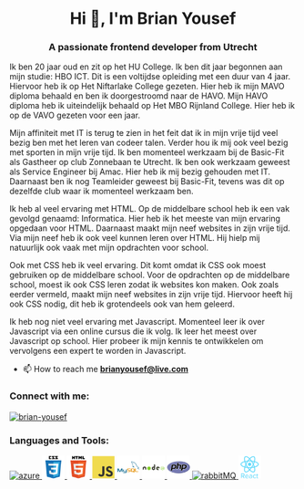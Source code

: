 <h1 align="center">Hi 👋, I'm Brian Yousef</h1>
<h3 align="center">A passionate frontend developer from Utrecht</h3>

Ik ben 20 jaar oud en zit op het HU College.
Ik ben dit jaar begonnen aan mijn studie: HBO ICT. Dit is een voltijdse opleiding met een duur van 4 jaar.
Hiervoor heb ik op Het Niftarlake College gezeten. Hier heb ik mijn MAVO diploma behaald en ben ik doorgestroomd naar de HAVO.
Mijn HAVO diploma heb ik uiteindelijk behaald op Het MBO Rijnland College. Hier heb ik op de VAVO gezeten voor een jaar.

Mijn affiniteit met IT is terug te zien in het feit dat ik in mijn vrije tijd veel bezig ben met het leren van codeer talen.
Verder hou ik mij ook veel bezig met sporten in mijn vrije tijd.
Ik ben momenteel werkzaam bij de Basic-Fit als Gastheer op club Zonnebaan te Utrecht.
Ik ben ook werkzaam geweest als Service Engineer bij Amac. Hier heb ik mij bezig gehouden met IT.
Daarnaast ben ik nog Teamleider geweest bij Basic-Fit, tevens was dit op dezelfde club waar ik momenteel werkzaam ben.

Ik heb al veel ervaring met HTML. Op de middelbare school heb ik een vak gevolgd genaamd: Informatica.
Hier heb ik het meeste van mijn ervaring opgedaan voor HTML. Daarnaast maakt mijn neef websites in zijn vrije tijd.
Via mijn neef heb ik ook veel kunnen leren over HTML. Hij hielp mij natuurlijk ook vaak met mijn opdrachten voor school.

Ook met CSS heb ik veel ervaring. Dit komt omdat ik CSS ook moest gebruiken op de middelbare school.
Voor de opdrachten op de middelbare school, moest ik ook CSS leren zodat ik websites kon maken.
Ook zoals eerder vermeld, maakt mijn neef websites in zijn vrije tijd.
Hiervoor heeft hij ook CSS nodig, dit heb ik grotendeels ook van hem geleerd.

Ik heb nog niet veel ervaring met Javascript. Momenteel leer ik over Javascript via een online cursus die ik volg.
Ik leer het meest over Javascript op school. Hier probeer ik mijn kennis te ontwikkelen om vervolgens een expert te worden in Javascript.

- 📫 How to reach me **brianyousef@live.com**

<h3 align="left">Connect with me:</h3>
<p align="left">
<a href="https://linkedin.com/in/brian-yousef" target="blank"><img align="center" src="https://raw.githubusercontent.com/rahuldkjain/github-profile-readme-generator/master/src/images/icons/Social/linked-in-alt.svg" alt="brian-yousef" height="30" width="40" /></a>
</p>

<h3 align="left">Languages and Tools:</h3>
<p align="left"> <a href="https://azure.microsoft.com/en-in/" target="_blank" rel="noreferrer"> <img src="https://www.vectorlogo.zone/logos/microsoft_azure/microsoft_azure-icon.svg" alt="azure" width="40" height="40"/> </a> <a href="https://www.w3schools.com/css/" target="_blank" rel="noreferrer"> <img src="https://raw.githubusercontent.com/devicons/devicon/master/icons/css3/css3-original-wordmark.svg" alt="css3" width="40" height="40"/> </a> <a href="https://www.w3.org/html/" target="_blank" rel="noreferrer"> <img src="https://raw.githubusercontent.com/devicons/devicon/master/icons/html5/html5-original-wordmark.svg" alt="html5" width="40" height="40"/> </a> <a href="https://developer.mozilla.org/en-US/docs/Web/JavaScript" target="_blank" rel="noreferrer"> <img src="https://raw.githubusercontent.com/devicons/devicon/master/icons/javascript/javascript-original.svg" alt="javascript" width="40" height="40"/> </a> <a href="https://www.mysql.com/" target="_blank" rel="noreferrer"> <img src="https://raw.githubusercontent.com/devicons/devicon/master/icons/mysql/mysql-original-wordmark.svg" alt="mysql" width="40" height="40"/> </a> <a href="https://nodejs.org" target="_blank" rel="noreferrer"> <img src="https://raw.githubusercontent.com/devicons/devicon/master/icons/nodejs/nodejs-original-wordmark.svg" alt="nodejs" width="40" height="40"/> </a> <a href="https://www.php.net" target="_blank" rel="noreferrer"> <img src="https://raw.githubusercontent.com/devicons/devicon/master/icons/php/php-original.svg" alt="php" width="40" height="40"/> </a> <a href="https://www.rabbitmq.com" target="_blank" rel="noreferrer"> <img src="https://www.vectorlogo.zone/logos/rabbitmq/rabbitmq-icon.svg" alt="rabbitMQ" width="40" height="40"/> </a> <a href="https://reactjs.org/" target="_blank" rel="noreferrer"> <img src="https://raw.githubusercontent.com/devicons/devicon/master/icons/react/react-original-wordmark.svg" alt="react" width="40" height="40"/> </a> </p>
